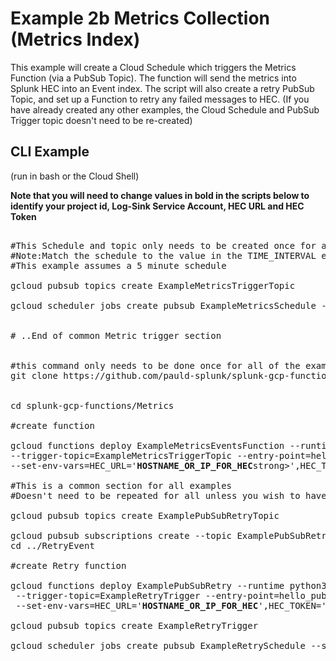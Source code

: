 # Example 2b Metrics Collection (Metrics Index)

This example will create a Cloud Schedule which triggers the Metrics Function (via a PubSub Topic). The function will send the metrics into Splunk HEC into an Event index. The script will also create a retry PubSub Topic, and set up a Function to retry any failed messages to HEC. 
(If you have already created any other examples, the Cloud Schedule and PubSub Trigger topic doesn't need to be re-created)


## CLI Example

(run in bash or the Cloud Shell)

**Note that you will need to change values in bold in the scripts below to identify your project id, Log-Sink Service Account, HEC URL and HEC Token**

<pre>

#This Schedule and topic only needs to be created once for all metrics functions unless you want different schedules. 
#Note:Match the schedule to the value in the TIME_INTERVAL environment variable below. 
#This example assumes a 5 minute schedule

gcloud pubsub topics create ExampleMetricsTriggerTopic

gcloud scheduler jobs create pubsub ExampleMetricsSchedule --schedule "*/5 * * * *" --topic ExampleMetricsTriggerTopic --message-body "RunMetric"


# ..End of common Metric trigger section


#this command only needs to be done once for all of the examples
git clone https://github.com/pauld-splunk/splunk-gcp-functions.git


cd splunk-gcp-functions/Metrics

#create function

gcloud functions deploy ExampleMetricsEventsFunction --runtime python37 /
--trigger-topic=ExampleMetricsTriggerTopic --entry-point=hello_pubsub --allow-unauthenticated /
--set-env-vars=HEC_URL='<strong>HOSTNAME_OR_IP_FOR_HEC</strong>strong>',HEC_TOKEN='<strong>0000-0000-0000-0000</strong>',PROJECTID='<strong>Project-id</strong>',METRICS_LIST='["compute.googleapis.com/instance/cpu/utilization","compute.googleapis.com/instance/disk/read_ops_count","compute.googleapis.com/instance/disk/write_bytes_count","compute.googleapis.com/instance/disk/write_ops_count","compute.googleapis.com/instance/network/received_bytes_count","compute.googleapis.com/instance/network/received_packets_count","compute.googleapis.com/instance/network/sent_bytes_count","compute.googleapis.com/instance/network/sent_packets_count","compute.googleapis.com/instance/uptime"]',TIME_INTERVAL='5',RETRY_TOPIC='ExamplePubSubRetryTopic'

#This is a common section for all examples
#Doesn't need to be repeated for all unless you wish to have separate PubSub Topics for retrying different events.

gcloud pubsub topics create ExamplePubSubRetryTopic

gcloud pubsub subscriptions create --topic ExamplePubSubRetryTopic ExamplePubSubRetryTopic-sub
cd ../RetryEvent

#create Retry function

gcloud functions deploy ExamplePubSubRetry --runtime python37 \
 --trigger-topic=ExampleRetryTrigger --entry-point=hello_pubsub --allow-unauthenticated \
 --set-env-vars=HEC_URL='<strong>HOSTNAME_OR_IP_FOR_HEC</strong>',HEC_TOKEN='<strong>0000-0000-0000-0000</strong>',PROJECTID='<strong>Project-id</strong>',SUBSCRIPTION='ExamplePubSubRetryTopic-sub'

gcloud pubsub topics create ExampleRetryTrigger

gcloud scheduler jobs create pubsub ExampleRetrySchedule --schedule "*/10 * * * *" --topic ExampleRetryTrigger --message-body "Retry"


</pre>